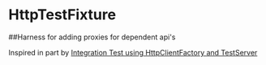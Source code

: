# HttpTestFixture


##Harness for adding proxies for dependent api's 

Inspired in part by [Integration Test using HttpClientFactory and TestServer](https://github.com/dotnet/aspnetcore/issues/21018)
